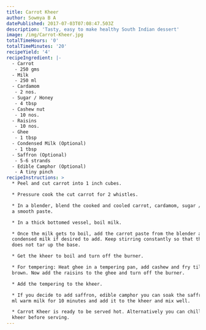 ```yaml
---
title: Carrot Kheer
author: Sowmya B A
datePublished: 2017-07-03T07:08:47.503Z
description: 'Tasty, easy to make healthy South Indian dessert'
image: /img/Carrot-Kheer.jpg
totalTimeHours: '0'
totalTimeMinutes: '20'
recipeYield: '4'
recipeIngredient: |-
  - Carrot
   - 250 gms
  - Milk
   - 250 ml
  - Cardamom
   - 2 nos.
  - Sugar / Honey
   - 4 tbsp
  - Cashew nut
   - 10 nos.
  - Raisins
   - 10 nos.
  - Ghee
   - 1 tbsp
  - Condensed Milk (Optional)
   - 1 tbsp
  - Saffron (Optional)
   - 5-6 strands
  - Edible Camphor (Optional)
   - A tiny pinch
recipeInstructions: >
  * Peel and cut carrot into 1 inch cubes.

  * Pressure cook the cut carrot for 2 whistles.

  * In a blender, blend the cooked and cooled carrot, cardamom, sugar / honey to
  a smooth paste.

  * In a thick bottomed vessel, boil milk.

  * Once the milk gets to boil, add the carrot paste from the blender and the
  condensed milk if desired to add. Keep stirring constantly so that the kheer
  does not tar up the base.

  * Get the kheer to boil and turn off the burner.

  * For tempering: Heat ghee in a tempering pan, add cashew and fry till golden
  brown. Now add the raisins to the ghee and turn off the burner.

  * Add the tempering to the kheer.

  * If you decide to add saffron, edible camphor you can soak the saffron in 5
  ml warm milk for 10 minutes and add it to the kheer and mix well. 

  * Carrot Kheer is ready to be served hot. Alternatively you can chill the
  kheer before serving.
---
```






